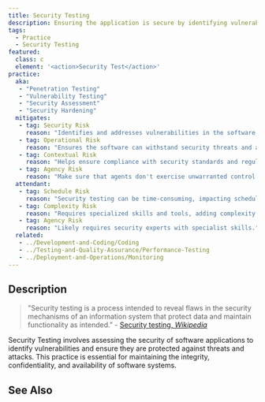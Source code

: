 ```yaml
---
title: Security Testing
description: Ensuring the application is secure by identifying vulnerabilities.
tags: 
  - Practice 
  - Security Testing
featured: 
  class: c
  element: '<action>Security Test</action>'
practice:
  aka: 
   - "Penetration Testing"
   - "Vulnerability Testing"
   - "Security Assessment"
   - "Security Hardening"
  mitigates:
   - tag: Security Risk
     reason: "Identifies and addresses vulnerabilities in the software."
   - tag: Operational Risk
     reason: "Ensures the software can withstand security threats and attacks."
   - tag: Contextual Risk
     reason: "Helps ensure compliance with security standards and regulations."
   - tag: Agency Risk
     reason: "Make sure that agents don't exercise unwarranted control over resources."
  attendant:
   - tag: Schedule Risk
     reason: "Security testing can be time-consuming, impacting schedules."
   - tag: Complexity Risk
     reason: "Requires specialized skills and tools, adding complexity."
   - tag: Agency Risk
     reason: "Likely requires security experts with specialist skills."
  related:
   - ../Development-and-Coding/Coding
   - ../Testing-and-Quality-Assurance/Performance-Testing
   - ../Deployment-and-Operations/Monitoring
---
```


<PracticeIntro details={frontMatter} /> 

## Description

> "Security testing is a process intended to reveal flaws in the security mechanisms of an information system that protect data and maintain functionality as intended." - [Security testing, _Wikipedia_](https://en.wikipedia.org/wiki/Security_testing)

Security Testing involves assessing the security of software applications to identify vulnerabilities and ensure they are protected against threats and attacks. This practice is essential for maintaining the integrity, confidentiality, and availability of software systems.

## See Also

<TagList tag="Security Testing" />
